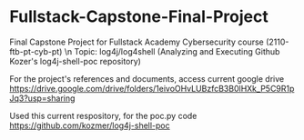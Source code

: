 # Fullstack-Capstone-Final-Project

Final Capstone Project for Fullstack Academy Cybersecurity course (2110-ftb-pt-cyb-pt) \n
Topic: log4j/log4shell (Analyzing and Executing Github Kozer's log4j-shell-poc repository)


For the project's references and documents, access current google drive
https://drive.google.com/drive/folders/1eivoOHvLUBzfcB3B0lHXk_P5C9R1pJq3?usp=sharing


Used this current respository, for the poc.py code
https://github.com/kozmer/log4j-shell-poc
